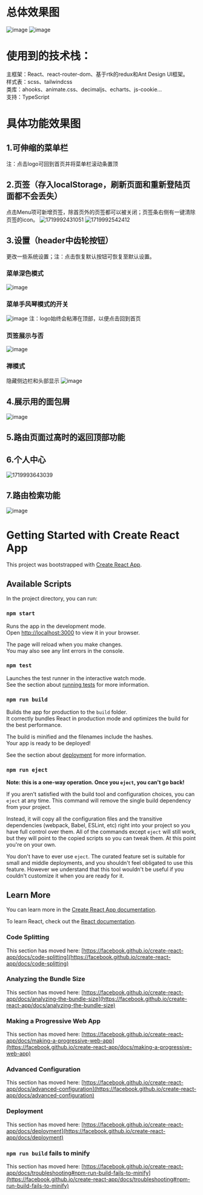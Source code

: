 
# 总体效果图
![image](https://github.com/user-attachments/assets/73cffde2-def9-4408-acc2-f6d8cd5dbdab)
![image](https://github.com/ChenYu924/react-admin-template/assets/55083844/33de2120-ba1d-49da-a42e-845927f062e8)

# 使用到的技术栈：
主框架：React、react-router-dom、基于rtk的redux和Ant Design UI框架。
<br>
样式表：scss、tailwindcss
<br>
类库：ahooks、animate.css、decimaljs、echarts、js-cookie...
<br>
支持：TypeScript

# 具体功能效果图
## 1.可伸缩的菜单栏
注：点击logo可回到首页并将菜单栏滚动条置顶
## 2.页签（存入localStorage，刷新页面和重新登陆页面都不会丢失）
点击Menu项可新增页签，除首页外的页签都可以被关闭；页签条右侧有一键清除页签的icon。
![1719992431051](https://github.com/ChenYu924/react-admin-template/assets/55083844/b4b54985-48f2-46dd-adf8-bfd3b72566ca)
![1719992542412](https://github.com/ChenYu924/react-admin-template/assets/55083844/9de0fe52-b2d4-449f-92ab-dee0b53c268a)
## 3.设置（header中齿轮按钮）
更改一些系统设置；注：点击恢复默认按钮可恢复至默认设置。
### 菜单深色模式
![image](https://github.com/user-attachments/assets/a1dc6a47-6bd7-4152-be35-65a4947b3bb2)
### 菜单手风琴模式的开关
![image](https://github.com/user-attachments/assets/c41fded0-d60d-4326-b538-70649ade8190)
注：logo始终会粘滞在顶部，以便点击回到首页
### 页签展示与否
![image](https://github.com/user-attachments/assets/480fc63f-a50a-431f-b26f-081e19207ea9)
### 禅模式
隐藏侧边栏和头部显示
![image](https://github.com/user-attachments/assets/cc29373a-419a-48fe-8ae3-94337aa6c8a1)
## 4.展示用的面包屑
![image](https://github.com/user-attachments/assets/b2d00064-72f8-4386-9417-e844d63910bd)
## 5.路由页面过高时的返回顶部功能
## 6.个人中心
![1719993643039](https://github.com/ChenYu924/react-admin-template/assets/55083844/1771e29b-6cc6-4333-891d-ba8d3aff89b2)
## 7.路由检索功能
![image](https://github.com/user-attachments/assets/77f13a64-51c6-4690-b13f-b32be49b02ba)



# Getting Started with Create React App

This project was bootstrapped with [Create React App](https://github.com/facebook/create-react-app).

## Available Scripts

In the project directory, you can run:

### `npm start`

Runs the app in the development mode.\
Open [http://localhost:3000](http://localhost:3000) to view it in your browser.

The page will reload when you make changes.\
You may also see any lint errors in the console.

### `npm test`

Launches the test runner in the interactive watch mode.\
See the section about [running tests](https://facebook.github.io/create-react-app/docs/running-tests) for more information.

### `npm run build`

Builds the app for production to the `build` folder.\
It correctly bundles React in production mode and optimizes the build for the best performance.

The build is minified and the filenames include the hashes.\
Your app is ready to be deployed!

See the section about [deployment](https://facebook.github.io/create-react-app/docs/deployment) for more information.

### `npm run eject`

**Note: this is a one-way operation. Once you `eject`, you can't go back!**

If you aren't satisfied with the build tool and configuration choices, you can `eject` at any time. This command will remove the single build dependency from your project.

Instead, it will copy all the configuration files and the transitive dependencies (webpack, Babel, ESLint, etc) right into your project so you have full control over them. All of the commands except `eject` will still work, but they will point to the copied scripts so you can tweak them. At this point you're on your own.

You don't have to ever use `eject`. The curated feature set is suitable for small and middle deployments, and you shouldn't feel obligated to use this feature. However we understand that this tool wouldn't be useful if you couldn't customize it when you are ready for it.

## Learn More

You can learn more in the [Create React App documentation](https://facebook.github.io/create-react-app/docs/getting-started).

To learn React, check out the [React documentation](https://reactjs.org/).

### Code Splitting

This section has moved here: [https://facebook.github.io/create-react-app/docs/code-splitting](https://facebook.github.io/create-react-app/docs/code-splitting)

### Analyzing the Bundle Size

This section has moved here: [https://facebook.github.io/create-react-app/docs/analyzing-the-bundle-size](https://facebook.github.io/create-react-app/docs/analyzing-the-bundle-size)

### Making a Progressive Web App

This section has moved here: [https://facebook.github.io/create-react-app/docs/making-a-progressive-web-app](https://facebook.github.io/create-react-app/docs/making-a-progressive-web-app)

### Advanced Configuration

This section has moved here: [https://facebook.github.io/create-react-app/docs/advanced-configuration](https://facebook.github.io/create-react-app/docs/advanced-configuration)

### Deployment

This section has moved here: [https://facebook.github.io/create-react-app/docs/deployment](https://facebook.github.io/create-react-app/docs/deployment)

### `npm run build` fails to minify

This section has moved here: [https://facebook.github.io/create-react-app/docs/troubleshooting#npm-run-build-fails-to-minify](https://facebook.github.io/create-react-app/docs/troubleshooting#npm-run-build-fails-to-minify)

